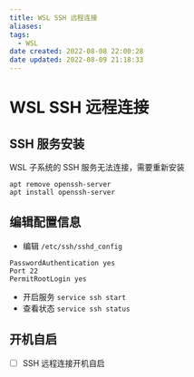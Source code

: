 ```yaml
---
title: WSL SSH 远程连接
aliases: 
tags: 
  - WSL
date created: 2022-08-08 22:00:28
date updated: 2022-08-09 21:18:33
---
```


# WSL SSH 远程连接

## SSH 服务安装

WSL 子系统的 SSH 服务无法连接，需要重新安装

```shell
apt remove openssh-server
apt install openssh-server
```

## 编辑配置信息

- 编辑 `/etc/ssh/sshd_config`

```shell
PasswordAuthentication yes
Port 22
PermitRootLogin yes
```

- 开启服务
`service ssh start`
- 查看状态
`service ssh status`

## 开机自启

- [ ] SSH 远程连接开机自启
